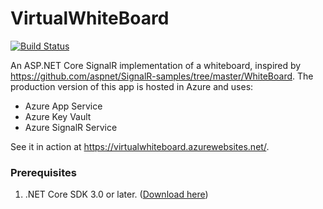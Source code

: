 # VirtualWhiteBoard

[![Build Status](https://caddie.visualstudio.com/VirtualWhiteBoard/_apis/build/status/scottaddie.VirtualWhiteBoard?branchName=master)](https://caddie.visualstudio.com/VirtualWhiteBoard/_build/latest?definitionId=3&branchName=master)

An ASP.NET Core SignalR implementation of a whiteboard, inspired by https://github.com/aspnet/SignalR-samples/tree/master/WhiteBoard. The production version of this app is hosted in Azure and uses:

- Azure App Service
- Azure Key Vault
- Azure SignalR Service

See it in action at https://virtualwhiteboard.azurewebsites.net/.
 
### Prerequisites

1. .NET Core SDK 3.0 or later. ([Download here](https://www.microsoft.com/net/download/all))
